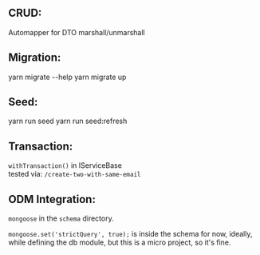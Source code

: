 ## CRUD:  
Automapper for DTO marshall/unmarshall

## Migration:  
yarn migrate --help 
yarn migrate up

## Seed:
yarn run seed
yarn run seed:refresh

## Transaction: 
`withTransaction()` in IServiceBase  
tested via: `/create-two-with-same-email`

## ODM Integration: 
`mongoose` in the `schema` directory.  

`mongoose.set('strictQuery', true);` is inside the schema for now, ideally, while defining the db module, but this is a micro project, so it's fine.
